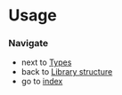 # Usage

### Navigate

* next to [Types](/docs/4.Types.md)
* back to [Library structure](/docs/2.LibraryStructure.md)
* go to [index](/docs/README.md)